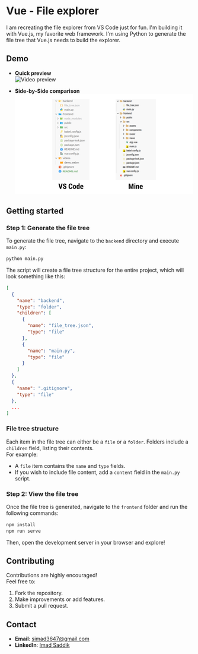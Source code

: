 # Vue - File explorer

I am recreating the file explorer from VS Code just for fun. I'm building it with Vue.js, my favorite web framework. I'm using Python to generate the file tree that Vue.js needs to build the explorer.

## Demo

- **Quick preview**  
  ![Video preview]([/videos/demo.webm](https://github.com/ImadSaddik/VueFileExplorer/blob/main/videos/demo.webm))

- **Side-by-Side comparison**  
  ![Side by Side comparison](/images/comparison.svg)

## Getting started

### Step 1: Generate the file tree

To generate the file tree, navigate to the `backend` directory and execute `main.py`:

```bash
python main.py
```

The script will create a file tree structure for the entire project, which will look something like this:

```json
[
  {
    "name": "backend",
    "type": "folder",
    "children": [
      {
        "name": "file_tree.json",
        "type": "file"
      },
      {
        "name": "main.py",
        "type": "file"
      }
    ]
  },
  {
    "name": ".gitignore",
    "type": "file"
  },
  ...
]
```

### File tree structure

Each item in the file tree can either be a `file` or a `folder`. Folders include a `children` field, listing their contents.  
For example:

- A `file` item contains the `name` and `type` fields.  
- If you wish to include file content, add a `content` field in the `main.py` script.

### Step 2: View the file tree

Once the file tree is generated, navigate to the `frontend` folder and run the following commands:

```bash
npm install
npm run serve
```

Then, open the development server in your browser and explore!

## Contributing

Contributions are highly encouraged!  
Feel free to:

1. Fork the repository.
2. Make improvements or add features.
3. Submit a pull request.

## Contact

- **Email**: [simad3647@gmail.com](mailto:simad3647@gmail.com)  
- **LinkedIn**: [Imad Saddik](https://www.linkedin.com/in/imadsaddik/)
